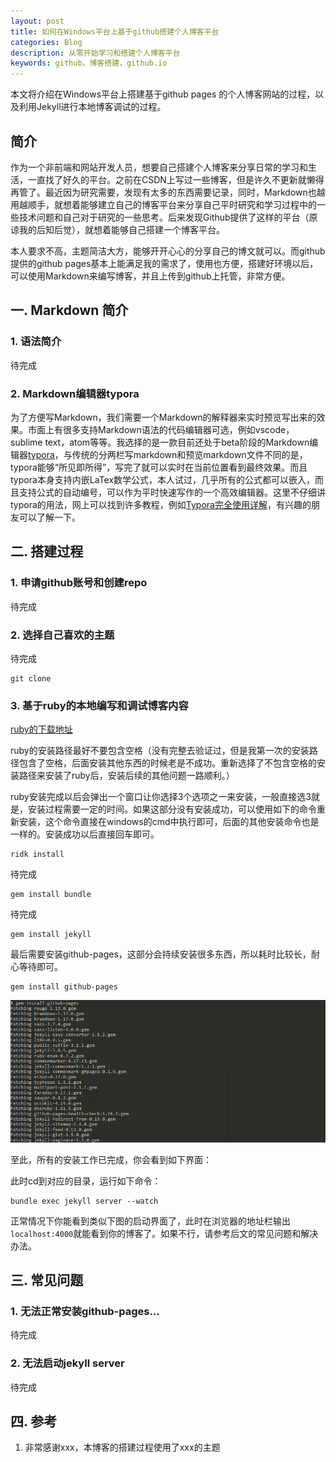 ```yaml
---
layout: post
title: 如何在Windows平台上基于github搭建个人博客平台
categories: Blog
description: 从零开始学习和搭建个人博客平台
keywords: github，博客搭建，github.io
---
```


本文将介绍在Windows平台上搭建基于github pages 的个人博客网站的过程，以及利用Jekyll进行本地博客调试的过程。

## 简介

作为一个非前端和网站开发人员，想要自己搭建个人博客来分享日常的学习和生活，一直找了好久的平台。之前在CSDN上写过一些博客，但是许久不更新就懒得再管了。最近因为研究需要，发现有太多的东西需要记录，同时，Markdown也越用越顺手，就想着能够建立自己的博客平台来分享自己平时研究和学习过程中的一些技术问题和自己对于研究的一些思考。后来发现Github提供了这样的平台（原谅我的后知后觉），就想着能够自己搭建一个博客平台。

本人要求不高，主题简洁大方，能够开开心心的分享自己的博文就可以。而github提供的github pages基本上能满足我的需求了，使用也方便，搭建好环境以后，可以使用Markdown来编写博客，并且上传到github上托管，非常方便。

## 一. Markdown 简介

### 1. 语法简介

待完成

### 2. Markdown编辑器typora

为了方便写Markdown，我们需要一个Markdown的解释器来实时预览写出来的效果。市面上有很多支持Markdown语法的代码编辑器可选，例如vscode，sublime text，atom等等。我选择的是一款目前还处于beta阶段的Markdown编辑器[typora](https://www.typora.io)，与传统的分两栏写markdown和预览markdown文件不同的是，typora能够“所见即所得”，写完了就可以实时在当前位置看到最终效果。而且typora本身支持内嵌LaTex数学公式，本人试过，几乎所有的公式都可以嵌入，而且支持公式的自动编号，可以作为平时快速写作的一个高效编辑器。这里不仔细讲typora的用法，网上可以找到许多教程，例如[Typora完全使用详解](https://sspai.com/post/54912)，有兴趣的朋友可以了解一下。

## 二. 搭建过程

### 1. 申请github账号和创建repo

待完成

### 2. 选择自己喜欢的主题

待完成

```
git clone 
```



### 3. 基于ruby的本地编写和调试博客内容

[ruby的下载地址](https://rubyinstaller.org/downloads/)

ruby的安装路径最好不要包含空格（没有完整去验证过，但是我第一次的安装路径包含了空格，后面安装其他东西的时候老是不成功。重新选择了不包含空格的安装路径来安装了ruby后，安装后续的其他问题一路顺利。）

ruby安装完成以后会弹出一个窗口让你选择3个选项之一来安装，一般直接选3就是，安装过程需要一定的时间。如果这部分没有安装成功，可以使用如下的命令重新安装，这个命令直接在windows的cmd中执行即可，后面的其他安装命令也是一样的。安装成功以后直接回车即可。

```shell
ridk install
```


待完成
```shell
gem install bundle
```
待完成

```
gem install jekyll
```

最后需要安装github-pages，这部分会持续安装很多东西，所以耗时比较长，耐心等待即可。
```
gem install github-pages
```

<center>
    <img src="/images/posts/blog/blog-build-blog.png" alt="picture not found" style="zoom:100%;" />
    <br>
</center>

至此，所有的安装工作已完成，你会看到如下界面：



此时cd到对应的目录，运行如下命令：

```
bundle exec jekyll server --watch
```

正常情况下你能看到类似下图的启动界面了，此时在浏览器的地址栏输出 `localhost:4000`就能看到你的博客了。如果不行，请参考后文的常见问题和解决办法。



## 三. 常见问题

### 1. 无法正常安装github-pages...

待完成

### 2. 无法启动jekyll server

待完成



## 四. 参考

1. 非常感谢xxx，本博客的搭建过程使用了xxx的主题